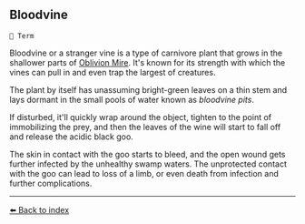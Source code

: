 ## Bloodvine

`📑 Term`

Bloodvine or a stranger vine is a type of carnivore plant that grows in the shallower parts of [Oblivion Mire](../refs/oblivion_mire.md). It's known for its strength with which the vines can pull in and even trap the largest of creatures.

The plant by itself has unassuming bright-green leaves on a thin stem and lays dormant in the small pools of water known as _bloodvine pits_. 

If disturbed, it'll quickly wrap around the object, tighten to the point of immobilizing the prey, and then the leaves of the wine will start to fall off and release the acidic black goo. 

The skin in contact with the goo starts to bleed, and the open wound gets further infected by the unhealthy swamp waters. The unprotected contact with the goo can lead to loss of a limb, or even death from infection and further complications.


----------
[⬅️ Back to index](/index.md#0580_s)